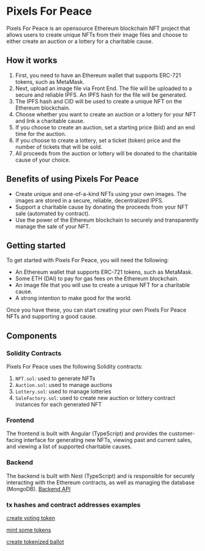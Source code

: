 # Pixels For Peace

Pixels For Peace is an opensource Ethereum blockchain NFT project that allows users to create unique NFTs from their image files and choose to either create an auction or a lottery for a charitable cause. 

## How it works

1. First, you need to have an Ethereum wallet that supports ERC-721 tokens, such as MetaMask.
2. Next, upload an image file via Front End. The file will be uploaded to a secure and reliable IPFS. An IPFS hash for the file will be generated.
3. The IPFS hash and CID will be used to create a unique NFT on the Ethereum blockchain.
4. Choose whether you want to create an auction or a lottery for your NFT and link a charitable cause.
5. If you choose to create an auction, set a starting price (bid) and an end time for the auction.
6. If you choose to create a lottery, set a ticket (token) price and the number of tickets that will be sold.
7. All proceeds from the auction or lottery will be donated to the charitable cause of your choice.

## Benefits of using Pixels For Peace

- Create unique and one-of-a-kind NFTs using your own images. The images are stored in a secure, reliable, decentralized IPFS.
- Support a charitable cause by donating the proceeds from your NFT sale (automated by contract).
- Use the power of the Ethereum blockchain to securely and transparently manage the sale of your NFT.

## Getting started

To get started with Pixels For Peace, you will need the following:

- An Ethereum wallet that supports ERC-721 tokens, such as MetaMask.
- Some ETH (DAI) to pay for gas fees on the Ethereum blockchain.
- An image file that you will use to create a unique NFT for a charitable cause.
- A strong intention to make good for the world.

Once you have these, you can start creating your own Pixels For Peace NFTs and supporting a good cause.

## Components

### Solidity Contracts

Pixels For Peace uses the following Solidity contracts:

1. `NFT.sol`: used to generate NFTs
2. `Auction.sol`: used to manage auctions
3. `Lottery.sol`: used to manage lotteries
4. `SaleFactory.sol`: used to create new auction or lottery contract instances for each generated NFT

### Frontend

The frontend is built with Angular (TypeScript) and provides the customer-facing interface for generating new NFTs, viewing past and current sales, and viewing a list of supported charitable causes.

### Backend

The backend is built with Nest (TypeScript) and is responsible for securely interacting with the Ethereum contracts, as well as managing the database (MongoDB).
[Backend API](https://pixelsforpeace-api.azurewebsites.net)

### tx hashes and contract addresses examples

[create voting token](https://goerli.etherscan.io/tx/0x696ec78e4f4d3d6d83ca53aedff9659a415be254a7bc4abc020e7009e050269f)

[mint some tokens](https://goerli.etherscan.io/tx/0xd02a3ae6a912324915ec4d7353895e34f43c0e663b056912535d3baf216e032c)

[create tokenized ballot](https://goerli.etherscan.io/tx/0x40304ee94a9fc44f4376cad7ab7f90fbe6f6fb794c6d8fae82003ef36343c72c)
